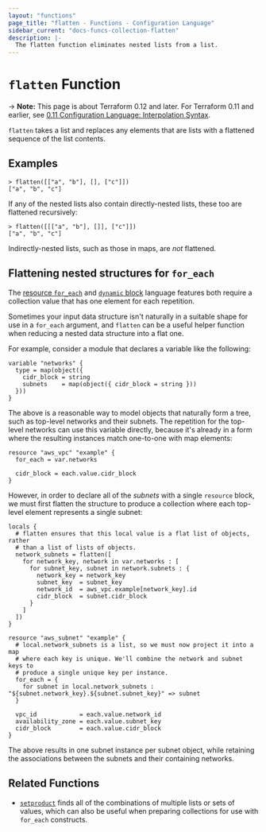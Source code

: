 ```yaml
---
layout: "functions"
page_title: "flatten - Functions - Configuration Language"
sidebar_current: "docs-funcs-collection-flatten"
description: |-
  The flatten function eliminates nested lists from a list.
---
```


# `flatten` Function

-> **Note:** This page is about Terraform 0.12 and later. For Terraform 0.11 and
earlier, see
[0.11 Configuration Language: Interpolation Syntax](../../configuration-0-11/interpolation.html).

`flatten` takes a list and replaces any elements that are lists with a
flattened sequence of the list contents.

## Examples

```
> flatten([["a", "b"], [], ["c"]])
["a", "b", "c"]
```

If any of the nested lists also contain directly-nested lists, these too are
flattened recursively:

```
> flatten([[["a", "b"], []], ["c"]])
["a", "b", "c"]
```

Indirectly-nested lists, such as those in maps, are _not_ flattened.

## Flattening nested structures for `for_each`

The
[resource `for_each`](/docs/configuration/resources.html#for_each-multiple-resource-instances-defined-by-a-map-or-set-of-strings)
and
[`dynamic` block](/docs/configuration/expressions.html#dynamic-blocks)
language features both require a collection value that has one element for
each repetition.

Sometimes your input data structure isn't naturally in a suitable shape for
use in a `for_each` argument, and `flatten` can be a useful helper function
when reducing a nested data structure into a flat one.

For example, consider a module that declares a variable like the following:

```hcl
variable "networks" {
  type = map(object({
    cidr_block = string
    subnets    = map(object({ cidr_block = string }))
  }))
}
```

The above is a reasonable way to model objects that naturally form a tree,
such as top-level networks and their subnets. The repetition for the top-level
networks can use this variable directly, because it's already in a form
where the resulting instances match one-to-one with map elements:

```hcl
resource "aws_vpc" "example" {
  for_each = var.networks

  cidr_block = each.value.cidr_block
}
```

However, in order to declare all of the _subnets_ with a single `resource`
block, we must first flatten the structure to produce a collection where each
top-level element represents a single subnet:

```hcl
locals {
  # flatten ensures that this local value is a flat list of objects, rather
  # than a list of lists of objects.
  network_subnets = flatten([
    for network_key, network in var.networks : [
      for subnet_key, subnet in network.subnets : {
        network_key = network_key
        subnet_key  = subnet_key
        network_id  = aws_vpc.example[network_key].id
        cidr_block  = subnet.cidr_block
      }
    ]
  ])
}

resource "aws_subnet" "example" {
  # local.network_subnets is a list, so we must now project it into a map
  # where each key is unique. We'll combine the network and subnet keys to
  # produce a single unique key per instance.
  for_each = {
    for subnet in local.network_subnets : "${subnet.network_key}.${subnet.subnet_key}" => subnet
  }

  vpc_id            = each.value.network_id
  availability_zone = each.value.subnet_key
  cidr_block        = each.value.cidr_block
}
```

The above results in one subnet instance per subnet object, while retaining
the associations between the subnets and their containing networks.

## Related Functions

* [`setproduct`](./setproduct.html) finds all of the combinations of multiple
  lists or sets of values, which can also be useful when preparing collections
  for use with `for_each` constructs.
